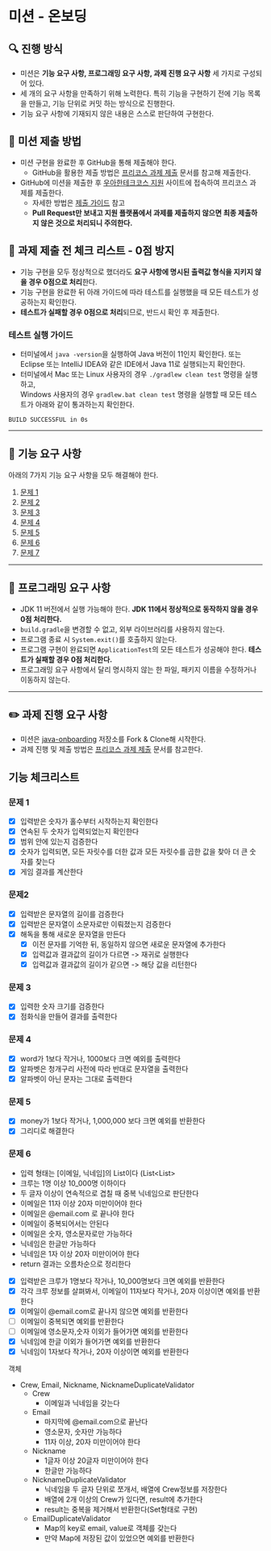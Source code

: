 # 미션 - 온보딩

## 🔍 진행 방식

- 미션은 **기능 요구 사항, 프로그래밍 요구 사항, 과제 진행 요구 사항** 세 가지로 구성되어 있다.
- 세 개의 요구 사항을 만족하기 위해 노력한다. 특히 기능을 구현하기 전에 기능 목록을 만들고, 기능 단위로 커밋 하는 방식으로 진행한다.
- 기능 요구 사항에 기재되지 않은 내용은 스스로 판단하여 구현한다.

## 📮 미션 제출 방법

- 미션 구현을 완료한 후 GitHub을 통해 제출해야 한다.
    - GitHub을 활용한 제출 방법은 [프리코스 과제 제출](https://github.com/woowacourse/woowacourse-docs/tree/master/precourse) 문서를 참고해
      제출한다.
- GitHub에 미션을 제출한 후 [우아한테크코스 지원](https://apply.techcourse.co.kr) 사이트에 접속하여 프리코스 과제를 제출한다.
    - 자세한 방법은 [제출 가이드](https://github.com/woowacourse/woowacourse-docs/tree/master/precourse#제출-가이드) 참고
    - **Pull Request만 보내고 지원 플랫폼에서 과제를 제출하지 않으면 최종 제출하지 않은 것으로 처리되니 주의한다.**

## 🚨 과제 제출 전 체크 리스트 - 0점 방지

- 기능 구현을 모두 정상적으로 했더라도 **요구 사항에 명시된 출력값 형식을 지키지 않을 경우 0점으로 처리**한다.
- 기능 구현을 완료한 뒤 아래 가이드에 따라 테스트를 실행했을 때 모든 테스트가 성공하는지 확인한다.
- **테스트가 실패할 경우 0점으로 처리**되므로, 반드시 확인 후 제출한다.

### 테스트 실행 가이드

- 터미널에서 `java -version`을 실행하여 Java 버전이 11인지 확인한다. 또는 Eclipse 또는 IntelliJ IDEA와 같은 IDE에서 Java 11로 실행되는지 확인한다.
- 터미널에서 Mac 또는 Linux 사용자의 경우 `./gradlew clean test` 명령을 실행하고,   
  Windows 사용자의 경우  `gradlew.bat clean test` 명령을 실행할 때 모든 테스트가 아래와 같이 통과하는지 확인한다.

```
BUILD SUCCESSFUL in 0s
```

---

## 🚀 기능 요구 사항
아래의 7가지 기능 요구 사항을 모두 해결해야 한다.

1. [문제 1](./docs/PROBLEM1.md)
2. [문제 2](./docs/PROBLEM2.md)
3. [문제 3](./docs/PROBLEM3.md)
4. [문제 4](./docs/PROBLEM4.md)
5. [문제 5](./docs/PROBLEM5.md)
6. [문제 6](./docs/PROBLEM6.md)
7. [문제 7](./docs/PROBLEM7.md)

---

## 🎯 프로그래밍 요구 사항

- JDK 11 버전에서 실행 가능해야 한다. **JDK 11에서 정상적으로 동작하지 않을 경우 0점 처리한다.**
- `build.gradle`을 변경할 수 없고, 외부 라이브러리를 사용하지 않는다.
- 프로그램 종료 시 `System.exit()`를 호출하지 않는다.
- 프로그램 구현이 완료되면 `ApplicationTest`의 모든 테스트가 성공해야 한다. **테스트가 실패할 경우 0점 처리한다.**
- 프로그래밍 요구 사항에서 달리 명시하지 않는 한 파일, 패키지 이름을 수정하거나 이동하지 않는다.

---

## ✏️ 과제 진행 요구 사항

- 미션은 [java-onboarding](https://github.com/woowacourse-precourse/java-onboarding) 저장소를 Fork & Clone해 시작한다.
- 과제 진행 및 제출 방법은 [프리코스 과제 제출](https://github.com/woowacourse/woowacourse-docs/tree/master/precourse) 문서를 참고한다.

## 기능 체크리스트

### 문제 1
- [x] 입력받은 숫자가 홀수부터 시작하는지 확인한다
- [x] 연속된 두 숫자가 입력되었는지 확인한다
- [x] 범위 안에 있는지 검증한다
- [x] 숫자가 입력되면, 모든 자릿수를 더한 값과 모든 자릿수를 곱한 값을 찾아 더 큰 숫자를 찾는다
- [x] 게임 결과를 계산한다

### 문제2
- [x] 입력받은 문자열의 길이를 검증한다
- [x] 입력받은 문자열이 소문자로만 이뤄졌는지 검증한다
- [x] 해독을 통해 새로운 문자열을 만든다
  - [x] 이전 문자를 기억한 뒤, 동일하지 않으면 새로운 문자열에 추가한다
  - [x] 입력값과 결과값의 길이가 다르면 -> 재귀로 실행한다
  - [x] 입력값과 결과값의 길이가 같으면 -> 해당 값을 리턴한다

### 문제 3
- [x] 입력한 숫자 크기를 검증한다
- [x] 점화식을 만들어 결과를 출력한다

### 문제 4
- [x] word가 1보다 작거나, 1000보다 크면 예외를 출력한다
- [x] 알파벳은 청개구리 사전에 따라 반대로 문자열을 출력한다
- [x] 알파벳이 아닌 문자는 그대로 출력한다

### 문제 5
- [x] money가 1보다 작거나, 1,000,000 보다 크면 예외를 반환한다
- [x] 그리디로 해결한다

### 문제 6
- 입력 형태는 [이메일, 닉네임]의 List이다 (List<List<String>>
- 크루는 1명 이상 10_000명 이하이다
- 두 글자 이상이 연속적으로 겹칠 때 중복 닉네임으로 판단한다
- 이메일은 11자 이상 20자 미만이어야 한다
- 이메일은 @email.com 로 끝나야 한다
- 이메일이 중복되어서는 안된다
- 이메일은 숫자, 영소문자로만 가능하다
- 닉네임은 한글만 가능하다
- 닉네임은 1자 이상 20자 미만이어야 한다
- return 결과는 오름차순으로 정리한다
- [x] 입력받은 크루가 1명보다 작거나, 10_000명보다 크면 예외를 반환한다
- [x] 각각 크루 정보를 살펴봐서, 이메일이 11자보다 작거나, 20자 이상이면 예외를 반환한다
- [x] 이메일이 @email.com로 끝나지 않으면 예외를 반환한다
- [ ] 이메일이 중복되면 예외를 반환한다
- [ ] 이메일에 영소문자,숫자 이외가 들어가면 예외를 반환한다
- [x] 닉네임에 한글 이외가 들어가면 예외를 반환한다
- [x] 닉네임이 1자보다 작거나, 20자 이상이면 예외를 반환한다

객체
- Crew, Email, Nickname, NicknameDuplicateValidator
  - Crew
    - 이메일과 닉네임을 갖는다
  - Email
    - 마지막에 @email.com으로 끝난다
    - 영소문자, 숫자만 가능하다
    - 11자 이상, 20자 미만이어야 한다
  - Nickname
    - 1글자 이상 20글자 미만이어야 한다
    - 한글만 가능하다
  - NicknameDuplicateValidator
    - 닉네임을 두 글자 단위로 쪼개서, 배열에 Crew정보를 저장한다
    - 배열에 2개 이상의 Crew가 있다면, result에 추가한다
    - result는 중복을 제거해서 반환한다(Set형태로 구현)
  - EmailDuplicateValidator
    - Map의 key로 email, value로 객체를 갖는다
    - 만약 Map에 저장된 값이 있었으면 예외를 반환한다